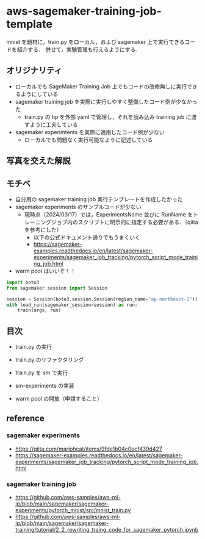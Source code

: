 # aws-sagemaker-training-job-template

mnist を題材に，train.py をローカル，および sagemaker 上で実行できるコードを紹介する．
併せて，実験管理も行えるようにする．

## オリジナリティ

- ローカルでも SageMaker Training Job 上でもコードの改修無しに実行できるようにしている
- sagemaker training job を実際に実行しやすく整備したコード例が少なかった
  - train.py の hp を外部 yaml で管理し，それを読み込み training job に渡すように工夫している
- sagemaker experimtents を実際に適用したコード例が少ない
  - ローカルでも問題なく実行可能なように記述している

## 写真を交えた解説

## モチベ

- 自分用の sagemaker training job 実行テンプレートを作成したかった
- sagemaker experiments のサンプルコードが少ない
  - 現時点（2024/03/17）では，ExperimentsName 並びに RunName をトレーニングジョブ内のスクリプトに明示的に指定する必要がある．（qiita を参考にした）
    - 以下の公式ドキュメント通りでもうまくいく
    - https://sagemaker-examples.readthedocs.io/en/latest/sagemaker-experiments/sagemaker_job_tracking/pytorch_script_mode_training_job.html
- warm pool はいいぞ！！

```py
import boto3
from sagemaker.session import Session

session = Session(boto3.session.Session(region_name="ap-northeast-1"))
with load_run(sagemaker_session=session) as run:
    train(args, run)
```

## 目次

- train.py の実行
- train.py のリファクタリング
- train.py を sm で実行
- sm-experiments の実装

- warm pool の開放（申請すること）

## reference

### sagemaker experiments

- https://qiita.com/mariohcat/items/9fde1b04c0ecf439d427
- https://sagemaker-examples.readthedocs.io/en/latest/sagemaker-experiments/sagemaker_job_tracking/pytorch_script_mode_training_job.html

### sagemaker training job

- https://github.com/aws-samples/aws-ml-jp/blob/main/sagemaker/sagemaker-experiments/pytorch_mnist/src/mnist_train.py
- https://github.com/aws-samples/aws-ml-jp/blob/main/sagemaker/sagemaker-training/tutorial/2_2_rewriting_traing_code_for_sagemaker_pytorch.ipynb
